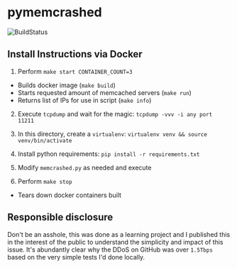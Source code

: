 # pymemcrashed
![BuildStatus](https://travis-ci.org/alexconrey/pymemcrashed.svg?branch=master)

## Install Instructions via Docker
1. Perform `make start CONTAINER_COUNT=3`
  - Builds docker image (`make build`)
  - Starts requested amount of memcached servers (`make run`)
  - Returns list of IPs for use in script (`make info`)

2. Execute `tcpdump` and wait for the magic:
`tcpdump -vvv -i any port 11211`

3. In this directory, create a `virtualenv`:
`virtualenv venv && source venv/bin/activate`

4. Install python requirements:
`pip install -r requirements.txt`

5. Modify `memcrashed.py` as needed and execute

6. Perform `make stop`
  - Tears down docker containers built
## Responsible disclosure
Don't be an asshole, this was done as a learning project and I published this
in the interest of the public to understand the simplicity and impact of this
issue. It's abundantly clear why the DDoS on GitHub was over `1.5Tbps` based 
on the very simple tests I'd done locally. 

